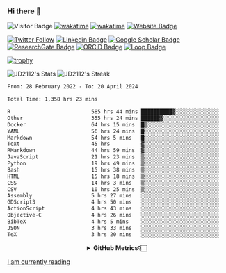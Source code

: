 ### Hi there 👋
![Visitor Badge](https://visitor-badge.laobi.icu/badge?page_id=JD2112.JD2112)
[![wakatime](https://github.com/JD2112/JD2112/actions/workflows/waka-readme.yml/badge.svg)](https://github.com/JD2112/JD2112/actions/workflows/waka-readme.yml)
[![wakatime](https://wakatime.com/badge/user/fe95275f-909a-4147-a45d-624981173898.svg)](https://wakatime.com/@fe95275f-909a-4147-a45d-624981173898)
[![Website Badge](https://img.shields.io/badge/website-informational?style=flat-square)](http://jyotirmoydas.netlify.app)

[![Twitter Follow](https://img.shields.io/twitter/follow/jyotirmoy21?style=social)](https://twitter.com/jyotirmoy21)
[![Linkedin Badge](https://img.shields.io/badge/-jyotirmoy-blue?style=plastic&logo=Linkedin&logoColor=white&link=https://www.linkedin.com/in/dasjyotirmoy/)](https://www.linkedin.com/in/dasjyotirmoy/)
[![Google Scholar Badge](https://img.shields.io/badge/-jyotirmoy-blue?style=plastic&logo=GoogleScholar&logoColor=white&link=https://scholar.google.se/citations?user=IMBYOv8AAAAJ&hl=en)](https://scholar.google.se/citations?user=IMBYOv8AAAAJ&hl=en)
[![ResearchGate Badge](https://img.shields.io/badge/-jyotirmoy-cyan?style=plastic&logo=ResearchGate&logoColor=white&link=https://www.researchgate.net/profile/Jyotirmoy-Das-3)](https://www.researchgate.net/profile/Jyotirmoy-Das-3)
[![ORCiD Badge](https://img.shields.io/badge/-jyotirmoy-green?style=plastic&logo=orcid&logoColor=white&link=https://orcid.org/0000-0002-5649-4658)](https://orcid.org/0000-0002-5649-4658)
[![Loop Badge](https://img.shields.io/badge/-jyotirmoy-orange?style=plastic&logo=Loop&logoColor=white&link=https://loop.frontiersin.org/people/1519976/overview)](https://loop.frontiersin.org/people/1519976/overview)

[![trophy](https://github-profile-trophy.vercel.app/?username=JD2112)](https://github.com/ryo-ma/github-profile-trophy)

<!--
**JD2112/JD2112** is a ✨ _special_ ✨ repository because its `README.md` (this file) appears on your GitHub profile.

Here are some ideas to get you started:

- 🔭 I’m currently working on ...
- 🌱 I’m currently learning ...
- 👯 I’m looking to collaborate on ...
- 🤔 I’m looking for help with ...
- 💬 Ask me about ...
- 📫 How to reach me: ...
- 😄 Pronouns: ...
- ⚡ Fun fact: ...
![JD2112's Top Languages](https://github-readme-stats.vercel.app/api/top-langs/?username=JD2112&theme=vue-dark&show_icons=true&hide_border=true&layout=compact)
-->
![JD2112's Stats](https://github-readme-stats.vercel.app/api?username=JD2112&theme=vue-dark&show_icons=true&hide_border=true&count_private=true)
![JD2112's Streak](https://github-readme-streak-stats.herokuapp.com/?user=JD2112&theme=vue-dark&hide_border=true)





<!--START_SECTION:waka-->

```txt
From: 28 February 2022 - To: 20 April 2024

Total Time: 1,358 hrs 23 mins

R                          585 hrs 44 mins ██████████▓░░░░░░░░░░░░░░   43.12 %
Other                      355 hrs 24 mins ██████▓░░░░░░░░░░░░░░░░░░   26.16 %
Docker                     64 hrs 15 mins  █▒░░░░░░░░░░░░░░░░░░░░░░░   04.73 %
YAML                       56 hrs 24 mins  █░░░░░░░░░░░░░░░░░░░░░░░░   04.15 %
Markdown                   54 hrs 5 mins   █░░░░░░░░░░░░░░░░░░░░░░░░   03.98 %
Text                       45 hrs          ▓░░░░░░░░░░░░░░░░░░░░░░░░   03.31 %
RMarkdown                  44 hrs 59 mins  ▓░░░░░░░░░░░░░░░░░░░░░░░░   03.31 %
JavaScript                 21 hrs 23 mins  ▒░░░░░░░░░░░░░░░░░░░░░░░░   01.57 %
Python                     19 hrs 49 mins  ▒░░░░░░░░░░░░░░░░░░░░░░░░   01.46 %
Bash                       15 hrs 38 mins  ▒░░░░░░░░░░░░░░░░░░░░░░░░   01.15 %
HTML                       15 hrs 18 mins  ▒░░░░░░░░░░░░░░░░░░░░░░░░   01.13 %
CSS                        14 hrs 3 mins   ▒░░░░░░░░░░░░░░░░░░░░░░░░   01.03 %
CSV                        10 hrs 25 mins  ▒░░░░░░░░░░░░░░░░░░░░░░░░   00.77 %
Assembly                   5 hrs 27 mins   ░░░░░░░░░░░░░░░░░░░░░░░░░   00.40 %
GDScript3                  4 hrs 50 mins   ░░░░░░░░░░░░░░░░░░░░░░░░░   00.36 %
ActionScript               4 hrs 43 mins   ░░░░░░░░░░░░░░░░░░░░░░░░░   00.35 %
Objective-C                4 hrs 26 mins   ░░░░░░░░░░░░░░░░░░░░░░░░░   00.33 %
BibTeX                     4 hrs 5 mins    ░░░░░░░░░░░░░░░░░░░░░░░░░   00.30 %
JSON                       3 hrs 33 mins   ░░░░░░░░░░░░░░░░░░░░░░░░░   00.26 %
TeX                        3 hrs 20 mins   ░░░░░░░░░░░░░░░░░░░░░░░░░   00.25 %
```

<!--END_SECTION:waka-->

<div align="center">
    <details>
        <summary><b>GitHub Metrics👇🏻</b></summary>
    <br>
        
[Get Details](https://metrics.lecoq.io/insights/JD2112)
    </details>
</div>

<a target="_blank" href="https://www.goodreads.com/user/show/21242415-jyotirmoy-das">I am currently reading</a>


